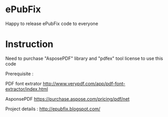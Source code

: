 # ePubFix

Happy to release ePubFix code to everyone

Instruction
===========
Need to purchase "AsposePDF" library and "pdfex" tool license to use this code

Prerequisite :

PDF font extrator
http://www.verypdf.com/app/pdf-font-extractor/index.html

AsponsePDF
https://purchase.aspose.com/pricing/pdf/net



Project details : http://epubfix.blogspot.com/

